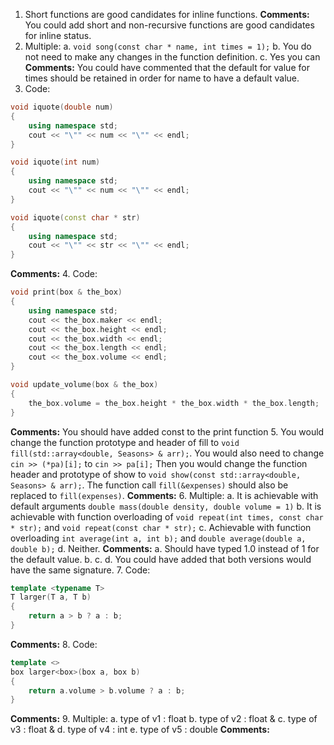 1. Short functions are good candidates for inline functions.
**Comments:**
You could add short and non-recursive functions are good candidates
for inline status.
2. Multiple:
	a. `void song(const char * name, int times = 1);`
	b. You do not need to make any changes in the function
		definition.
	c. Yes you can
**Comments:**
You could have commented that the default for value for
times should be retained in order for name to have a default
value.
3. Code:
```cpp
void iquote(double num)
{
	using namespace std;
	cout << "\"" << num << "\"" << endl;
}

void iquote(int num)
{
	using namespace std;
	cout << "\"" << num << "\"" << endl;
}

void iquote(const char * str)
{
	using namespace std;
	cout << "\"" << str << "\"" << endl;
}
```
**Comments:**
4. Code:
```cpp
void print(box & the_box)
{
	using namespace std;
	cout << the_box.maker << endl;
	cout << the_box.height << endl;
	cout << the_box.width << endl;
	cout << the_box.length << endl;
	cout << the_box.volume << endl;
}

void update_volume(box & the_box)
{
	the_box.volume = the_box.height * the_box.width * the_box.length;
}
```
**Comments:**
You should have added const to the print function
5. You would change the function prototype and header
of fill to `void fill(std::array<double, Seasons> & arr);`. 
You would also need to change `cin >> (*pa)[i];` to `cin >> pa[i];`
Then you would change the function header and prototype of show to
`void show(const std::array<double, Seasons> & arr);`.
The function call `fill(&expenses)` should also be 
replaced to `fill(expenses)`. 
**Comments:**
6. Multiple:
	a. It is achievable with default arguments
	`double mass(double density, double volume = 1)`
	b. It is achievable with function overloading of
	`void repeat(int times, const char * str);` and
	`void repeat(const char * str);`
	c. Achievable with function overloading
	`int average(int a, int b);` and
	`double average(double a, double b);`
	d. Neither.
**Comments:**
a. Should have typed 1.0 instead of 1 for the default value.
b. 
c. 
d. You could have added that both versions would have the
same signature.
7. Code:
```cpp
template <typename T>
T larger(T a, T b)
{
	return a > b ? a : b;
}
```
**Comments:**
8. Code:
```cpp
template <>
box larger<box>(box a, box b)
{
	return a.volume > b.volume ? a : b;
}
```
**Comments:**
9. Multiple:
	a. type of v1 : float
	b. type of v2 : float &
	c. type of v3 : float &
	d. type of v4 : int
	e. type of v5 : double
**Comments:**

